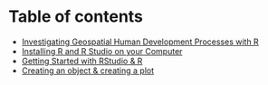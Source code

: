 # Table of contents

* [Investigating Geospatial Human Development Processes with R](README.md)
* [Installing R and R Studio on your Computer](an-introduction-to-r-from-a-spatial-perspective.md)
* [Getting Started with RStudio & R](getting-started-with-r.md)
* [Creating an object & creating a plot](creating-an-object-and-creating-a-plot.md)

